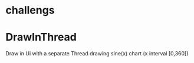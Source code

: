 # challengs
# DrawInThread

Draw in Ui with a separate Thread
drawing sine(x) chart (x interval [0,360])
